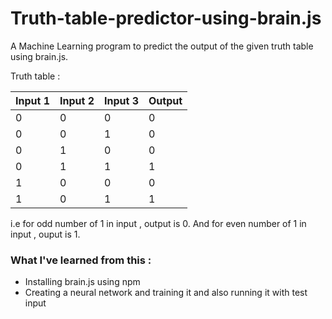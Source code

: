 # Truth-table-predictor-using-brain.js
A Machine Learning program to predict the output of the given truth table using brain.js.

Truth table  :

| Input 1 | Input 2 | Input 3 | Output |
|---------|---------|---------|--------|
| 0       | 0       | 0       | 0      |
| 0       | 0       | 1       | 0      |
| 0       | 1       | 0       | 0      |
| 0       | 1       | 1       | 1      |
| 1       | 0       | 0       | 0      |
| 1       | 0       | 1       | 1      |

i.e for odd number of 1 in input , output is 0. And for even number of 1 in input , ouput is 1.

### What I've learned from this :
- Installing brain.js using npm
- Creating a neural network and training it and also running it with test input
